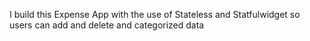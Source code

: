 I build this Expense App with the use of Stateless and Statfulwidget so users can add and delete and categorized data 
